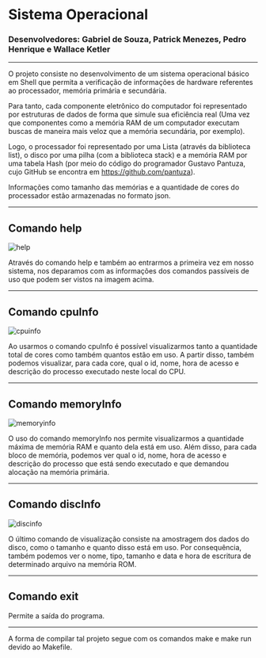 # Sistema Operacional

### Desenvolvedores: Gabriel de Souza, Patrick Menezes, Pedro Henrique e Wallace Ketler

-------------------------------------------------------------------------------------------

O projeto consiste no desenvolvimento de um sistema operacional básico em Shell que permita a verificação de informações de hardware referentes ao processador, memória primária e secundária. 

Para tanto, cada componente eletrônico do computador foi representado por estruturas de dados de forma que simule sua eficiência real (Uma vez que componentes como a memória RAM de um computador executam buscas de maneira mais veloz que a memória secundária, por exemplo).

Logo, o processador foi representado por uma Lista (através da biblioteca list), o disco por uma pilha (com a biblioteca stack) e a memória RAM por uma tabela Hash (por meio do código do programador Gustavo Pantuza, cujo GitHub se encontra em https://github.com/pantuza).

Informações como tamanho das memórias e a quantidade de cores do processador estão armazenadas no formato json.

-------------------------------------------------------------------------------------------
## Comando help
![help](https://user-images.githubusercontent.com/56899474/147612796-89829b27-3848-4014-acf2-30bb6d6cdb19.png)


Através do comando help e também ao entrarmos a primeira vez em nosso sistema, nos deparamos com as informações dos comandos passíveis de uso que podem ser vistos na imagem acima.

-------------------------------------------------------------------------------------------
## Comando cpuInfo

![cpuinfo](https://user-images.githubusercontent.com/56899474/147612794-99000269-7785-4a78-9ee8-db180294a587.png)

Ao usarmos o comando cpuInfo é possível visualizarmos tanto a quantidade total de cores como também quantos estão em uso. A partir disso, também podemos visualizar, para cada core, qual o id, nome, hora de acesso e descrição do processo executado neste local do CPU.


-------------------------------------------------------------------------------------------
## Comando memoryInfo

![memoryinfo](https://user-images.githubusercontent.com/56899474/147612797-7e42fa9e-a3c6-4575-9d21-d5467e64dadf.png)

O uso do comando memoryInfo nos permite visualizarmos a quantidade máxima de memória RAM e quanto dela está em uso. Além disso, para cada bloco de memória, podemos ver qual o id, nome, hora de acesso e descrição do processo que está sendo executado e que demandou alocação na memória primária.




-------------------------------------------------------------------------------------------
## Comando discInfo

![discinfo](https://user-images.githubusercontent.com/56899474/147612795-d96a623b-dc1c-4017-84c9-856a9c547bc8.png)

O último comando de visualização consiste na amostragem dos dados do disco, como o tamanho e quanto disso está em uso. Por consequência, também podemos ver o nome, tipo, tamanho e data e hora de escritura de determinado arquivo na memória ROM.

-------------------------------------------------------------------------------------------
## Comando exit

Permite a saída do programa.

-------------------------------------------------------------------------------------------








A forma de compilar tal projeto segue com os comandos make e make run devido ao Makefile.
